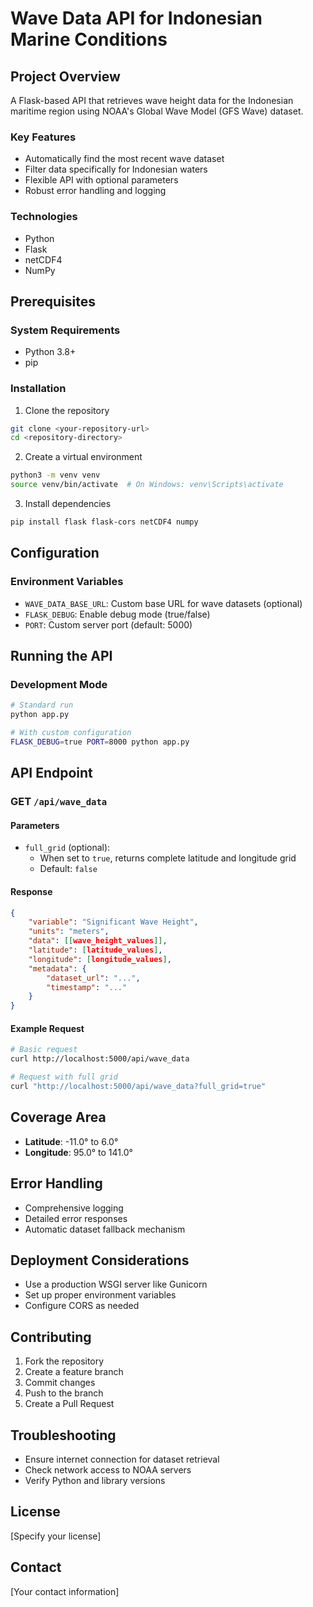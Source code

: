 # Wave Data API for Indonesian Marine Conditions

## Project Overview

A Flask-based API that retrieves wave height data for the Indonesian maritime region using NOAA's Global Wave Model (GFS Wave) dataset.

### Key Features

- Automatically find the most recent wave dataset
- Filter data specifically for Indonesian waters
- Flexible API with optional parameters
- Robust error handling and logging

### Technologies

- Python
- Flask
- netCDF4
- NumPy

## Prerequisites

### System Requirements

- Python 3.8+
- pip

### Installation

1. Clone the repository

```bash
git clone <your-repository-url>
cd <repository-directory>
```

2. Create a virtual environment

```bash
python3 -m venv venv
source venv/bin/activate  # On Windows: venv\Scripts\activate
```

3. Install dependencies

```bash
pip install flask flask-cors netCDF4 numpy
```

## Configuration

### Environment Variables

- `WAVE_DATA_BASE_URL`: Custom base URL for wave datasets (optional)
- `FLASK_DEBUG`: Enable debug mode (true/false)
- `PORT`: Custom server port (default: 5000)

## Running the API

### Development Mode

```bash
# Standard run
python app.py

# With custom configuration
FLASK_DEBUG=true PORT=8000 python app.py
```

## API Endpoint

### GET `/api/wave_data`

#### Parameters

- `full_grid` (optional):
  - When set to `true`, returns complete latitude and longitude grid
  - Default: `false`

#### Response

```json
{
    "variable": "Significant Wave Height",
    "units": "meters",
    "data": [[wave_height_values]],
    "latitude": [latitude_values],
    "longitude": [longitude_values],
    "metadata": {
        "dataset_url": "...",
        "timestamp": "..."
    }
}
```

#### Example Request

```bash
# Basic request
curl http://localhost:5000/api/wave_data

# Request with full grid
curl "http://localhost:5000/api/wave_data?full_grid=true"
```

## Coverage Area

- **Latitude**: -11.0° to 6.0°
- **Longitude**: 95.0° to 141.0°

## Error Handling

- Comprehensive logging
- Detailed error responses
- Automatic dataset fallback mechanism

## Deployment Considerations

- Use a production WSGI server like Gunicorn
- Set up proper environment variables
- Configure CORS as needed

## Contributing

1. Fork the repository
2. Create a feature branch
3. Commit changes
4. Push to the branch
5. Create a Pull Request

## Troubleshooting

- Ensure internet connection for dataset retrieval
- Check network access to NOAA servers
- Verify Python and library versions

## License

[Specify your license]

## Contact

[Your contact information]
